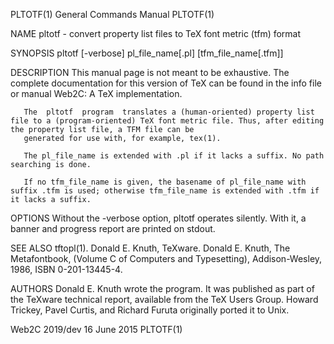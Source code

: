 PLTOTF(1)                                                                        General Commands Manual                                                                        PLTOTF(1)

NAME
       pltotf - convert property list files to TeX font metric (tfm) format

SYNOPSIS
       pltotf [-verbose] pl_file_name[.pl] [tfm_file_name[.tfm]]

DESCRIPTION
       This manual page is not meant to be exhaustive.  The complete documentation for this version of TeX can be found in the info file or manual Web2C: A TeX implementation.

       The  pltotf  program  translates a (human-oriented) property list file to a (program-oriented) TeX font metric file. Thus, after editing the property list file, a TFM file can be
       generated for use with, for example, tex(1).

       The pl_file_name is extended with .pl if it lacks a suffix. No path searching is done.

       If no tfm_file_name is given, the basename of pl_file_name with suffix .tfm is used; otherwise tfm_file_name is extended with .tfm if it lacks a suffix.

OPTIONS
       Without the -verbose option, pltotf operates silently.  With it, a banner and progress report are printed on stdout.

SEE ALSO
       tftopl(1).
       Donald E. Knuth, TeXware.
       Donald E. Knuth, The Metafontbook, (Volume C of Computers and Typesetting), Addison-Wesley, 1986, ISBN 0-201-13445-4.

AUTHORS
       Donald E. Knuth wrote the program. It was published as part of the TeXware technical report, available from the TeX Users Group.  Howard Trickey, Pavel Curtis, and Richard Furuta
       originally ported it to Unix.

Web2C 2019/dev                                                                         16 June 2015                                                                             PLTOTF(1)
